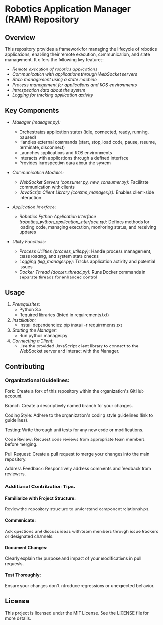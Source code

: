 # Robotics Application Manager (RAM) Repository

## Overview

This repository provides a framework for managing the lifecycle of robotics applications, enabling their remote execution, communication, and state management. It offers the following key features:

- *Remote execution of robotics applications*
- *Communication with applications through WebSocket servers*
- *State management using a state machine*
- *Process management for applications and ROS environments*
- *Introspection data about the system*
- *Logging for tracking application activity*

## Key Components

- *Manager (manager.py):*
    - Orchestrates application states (idle, connected, ready, running, paused)
    - Handles external commands (start, stop, load code, pause, resume, terminate, disconnect)
    - Launches applications and ROS environments
    - Interacts with applications through a defined interface
    - Provides introspection data about the system
      
- *Communication Modules:*
    - *WebSocket Servers (consumer.py, new_consumer.py):* Facilitate communication with clients
    - *JavaScript Client Library (comms_manager.js):* Enables client-side interaction
      
- *Application Interface:*
    - *Robotics Python Application Interface (robotics_python_application_interface.py):* Defines methods for loading code, managing execution, monitoring status, and receiving updates
      
- *Utility Functions:*
    - *Process Utilities (process_utils.py):* Handle process management, class loading, and system state checks
    - *Logging (log_manager.py):* Tracks application activity and potential issues
    - *Docker Thread (docker_thread.py):* Runs Docker commands in separate threads for enhanced control

## Usage

1. *Prerequisites:*
    - Python 3.x
    - Required libraries (listed in requirements.txt)
2. *Installation:*
    - Install dependencies: pip install -r requirements.txt
3. *Starting the Manager:*
    - Run python manager.py
4. *Connecting a Client:*
    - Use the provided JavaScript client library to connect to the WebSocket server and interact with the Manager.

## Contributing

### Organizational Guidelines:


Fork: Create a fork of this repository within the organization's GitHub account.


Branch: Create a descriptively named branch for your changes.


Coding Style: Adhere to the organization's coding style guidelines (link to guidelines).


Testing: Write thorough unit tests for any new code or modifications.


Code Review: Request code reviews from appropriate team members before merging.


Pull Request: Create a pull request to merge your changes into the main repository.


Address Feedback: Responsively address comments and feedback from reviewers.

### Additional Contribution Tips:

#### Familiarize with Project Structure: 
Review the repository structure to understand component relationships.


#### Communicate:
Ask questions and discuss ideas with team members through issue trackers or designated channels.


#### Document Changes:
Clearly explain the purpose and impact of your modifications in pull requests.


#### Test Thoroughly:
Ensure your changes don't introduce regressions or unexpected behavior.


## License

This project is licensed under the MIT License. See the LICENSE file for more details.
